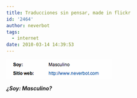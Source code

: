 ```yaml
---
title: Traducciones sin pensar, made in flickr
id: '2464'
author: neverbot
tags:
  - internet
date: 2010-03-14 14:39:53
---
```


![Captura de pantalla 2010-03-14 a las 14.38.36.png](./traducciones-sin-pensar-made-in-flickr/Captura-de-pantalla-2010-03-14-a-las-14.38.36.png)  

**_¿Soy: Masculino?_**